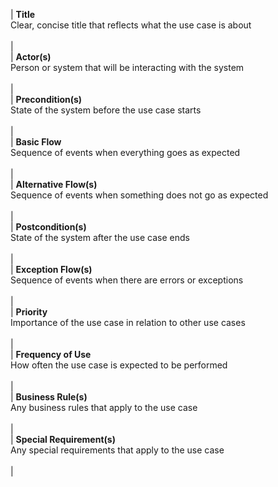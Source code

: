 | **Title** <br> Clear, concise title that reflects what the use case is about <br> <br> |  
| **Actor(s)** <br> Person or system that will be interacting with the system <br> <br> |  
| **Precondition(s)** <br> State of the system before the use case starts <br> <br> |  
| **Basic Flow** <br> Sequence of events when everything goes as expected <br> <br> |  
| **Alternative Flow(s)** <br> Sequence of events when something does not go as expected <br> <br> |  
| **Postcondition(s)** <br> State of the system after the use case ends <br> <br> |  
| **Exception Flow(s)** <br> Sequence of events when there are errors or exceptions <br> <br> |  
| **Priority** <br> Importance of the use case in relation to other use cases <br> <br> |  
| **Frequency of Use** <br> How often the use case is expected to be performed <br> <br> |  
| **Business Rule(s)** <br> Any business rules that apply to the use case <br> <br> |  
| **Special Requirement(s)** <br> Any special requirements that apply to the use case <br> <br> |  
